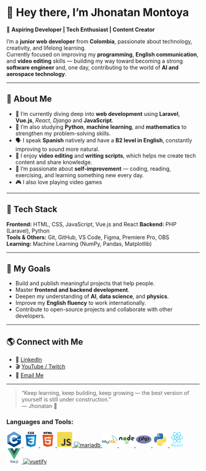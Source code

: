 # 👋 Hey there, I’m Jhonatan Montoya

🚀 **Aspiring Developer | Tech Enthusiast | Content Creator**

I’m a **junior web developer** from **Colombia**, passionate about technology, creativity, and lifelong learning.  
Currently focused on improving my **programming**, **English communication**, and **video editing** skills — building my way toward becoming a strong **software engineer** and, one day, contributing to the world of **AI and aerospace technology**.

---

## 🧠 About Me

- 🌱 I’m currently diving deep into **web development** using **Laravel**, **Vue.js**, *React*, *Django* and **JavaScript**.  
- 🧩 I’m also studying **Python**, **machine learning**, and **mathematics** to strengthen my problem-solving skills.  
- 🗣️ I speak **Spanish** natively and have a **B2 level in English**, constantly improving to sound more natural.  
- 🎥 I enjoy **video editing** and **writing scripts**, which helps me create tech content and share knowledge.  
- 💪 I’m passionate about **self-improvement** — coding, reading, exercising, and learning something new every day.
- 🎮 I also love playing video games  

---

## 🧰 Tech Stack

**Frontend:** HTML, CSS, JavaScript, Vue.js and React
**Backend:** PHP (Laravel), Python  
**Tools & Others:** Git, GitHub, VS Code, Figma, Premiere Pro, OBS  
**Learning:** Machine Learning (NumPy, Pandas, Matplotlib)

---

## 🎯 My Goals

- Build and publish meaningful projects that help people.  
- Master **frontend and backend development**.  
- Deepen my understanding of **AI**, **data science**, and **physics**.  
- Improve my **English fluency** to work internationally.  
- Contribute to open-source projects and collaborate with other developers.

---

## 🌎 Connect with Me

- 💼 [LinkedIn](https://www.linkedin.com/in/jhonatan-montoya-0b4880271/)  
- 🎬 [YouTube / Twitch](https://www.youtube.com/@JhonatanMontoya-y1s)  
- 📧 [Email Me](jamm29sep2005@gmail.com)

---

> “Keep learning, keep building, keep growing — the best version of yourself is still under construction.”  
> — Jhonatan 🚀

<h3 align="left">Languages and Tools:</h3>
<p align="left"> <a href="https://www.w3schools.com/cpp/" target="_blank" rel="noreferrer"> <img src="https://raw.githubusercontent.com/devicons/devicon/master/icons/cplusplus/cplusplus-original.svg" alt="cplusplus" width="40" height="40"/> </a> <a href="https://www.w3schools.com/css/" target="_blank" rel="noreferrer"> <img src="https://raw.githubusercontent.com/devicons/devicon/master/icons/css3/css3-original-wordmark.svg" alt="css3" width="40" height="40"/> </a> <a href="https://www.w3.org/html/" target="_blank" rel="noreferrer"> <img src="https://raw.githubusercontent.com/devicons/devicon/master/icons/html5/html5-original-wordmark.svg" alt="html5" width="40" height="40"/> </a> <a href="https://developer.mozilla.org/en-US/docs/Web/JavaScript" target="_blank" rel="noreferrer"> <img src="https://raw.githubusercontent.com/devicons/devicon/master/icons/javascript/javascript-original.svg" alt="javascript" width="40" height="40"/> </a> <a href="https://mariadb.org/" target="_blank" rel="noreferrer"> <img src="https://www.vectorlogo.zone/logos/mariadb/mariadb-icon.svg" alt="mariadb" width="40" height="40"/> </a> <a href="https://www.mysql.com/" target="_blank" rel="noreferrer"> <img src="https://raw.githubusercontent.com/devicons/devicon/master/icons/mysql/mysql-original-wordmark.svg" alt="mysql" width="40" height="40"/> </a> <a href="https://nodejs.org" target="_blank" rel="noreferrer"> <img src="https://raw.githubusercontent.com/devicons/devicon/master/icons/nodejs/nodejs-original-wordmark.svg" alt="nodejs" width="40" height="40"/> </a> <a href="https://www.php.net" target="_blank" rel="noreferrer"> <img src="https://raw.githubusercontent.com/devicons/devicon/master/icons/php/php-original.svg" alt="php" width="40" height="40"/> </a> <a href="https://www.python.org" target="_blank" rel="noreferrer"> <img src="https://raw.githubusercontent.com/devicons/devicon/master/icons/python/python-original.svg" alt="python" width="40" height="40"/> </a> <a href="https://reactjs.org/" target="_blank" rel="noreferrer"> <img src="https://raw.githubusercontent.com/devicons/devicon/master/icons/react/react-original-wordmark.svg" alt="react" width="40" height="40"/> </a> <a href="https://vuejs.org/" target="_blank" rel="noreferrer"> <img src="https://raw.githubusercontent.com/devicons/devicon/master/icons/vuejs/vuejs-original-wordmark.svg" alt="vuejs" width="40" height="40"/> </a> <a href="https://vuetifyjs.com/en/" target="_blank" rel="noreferrer"> <img src="https://bestofjs.org/logos/vuetify.svg" alt="vuetify" width="40" height="40"/> </a> </p>

